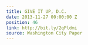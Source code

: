```yaml
---
title: GIVE IT UP, D.C.
date: 2013-11-27 00:00:00 Z
position: 46
link: http://bit.ly/2qPldmi
source: Washington City Paper
---
```


